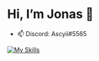 # Hi, I’m Jonas 👋

- 📫 Discord: Ascyii#5565

[![My Skills](https://skillicons.dev/icons?i=arch,bash,blender,bevy,bootstrap,c,cmake,css,django,git,react,vue,github,go,haskell,html,js,java,latex,linux,md,lua,neovim,nextjs,nodejs,npm,postgres,py,raspberrypi,react,rust,tailwind,ts,webpack,vite&perline=3)](https://skillicons.dev)
